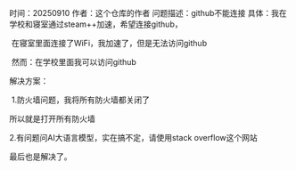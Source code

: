 时间：20250910
作者：这个仓库的作者
问题描述：github不能连接
具体：我在学校和寝室通过steam++加速，希望连接github，

​		在寝室里面连接了WiFi，我加速了，但是无法访问github

​		然而：在学校里面我可以访问github

解决方案：

​     1.防火墙问题，我将所有防火墙都关闭了

所以就是打开所有防火墙

 2.有问题问AI大语言模型，实在搞不定，请使用stack overflow这个网站

最后也是解决了。